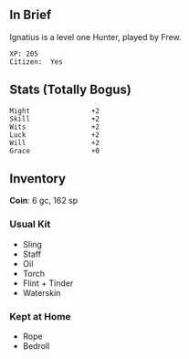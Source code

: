 
## In Brief

Ignatius is a level one Hunter, played by Frew.

    XP: 205
    Citizen:  Yes

## Stats (Totally Bogus)

    Might               +2
    Skill               +2
    Wits                +2
    Luck                +2
    Will                +2
    Grace               +0


## Inventory

**Coin**: 6 gc, 162 sp

### Usual Kit

* Sling
* Staff
* Oil
* Torch
* Flint + Tinder
* Waterskin

### Kept at Home

* Rope
* Bedroll


